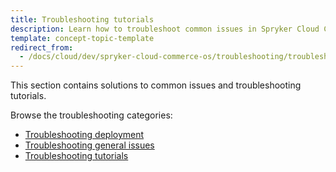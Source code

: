 ```yaml
---
title: Troubleshooting tutorials
description: Learn how to troubleshoot common issues in Spryker Cloud Commerce OS
template: concept-topic-template
redirect_from:
  - /docs/cloud/dev/spryker-cloud-commerce-os/troubleshooting/troubleshooting.html
---
```


This section contains solutions to common issues and troubleshooting tutorials.

Browse the troubleshooting categories:

* [Troubleshooting deployment](/docs/cloud/dev/spryker-cloud-commerce-os/troubleshooting/troubleshooting-deployment-issues/troubleshooting-deployment-issues.html)
* [Troubleshooting general issues](/docs/cloud/dev/spryker-cloud-commerce-os/troubleshooting/troubleshooting-general-issues/troubleshooting-general-issues.html)
* [Troubleshooting tutorials](/docs/cloud/dev/spryker-cloud-commerce-os/troubleshooting/troubleshooting-tutorials/troubleshooting-tutorials.html)
